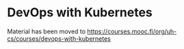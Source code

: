 <!DOCTYPE html>
<html lang="en">
<head>
  <meta charset="UTF-8">
  <meta name="viewport" content="width=device-width, initial-scale=1.0">
  <title>DevOps with Kubernetes</title>
</head>
<body>
  <h1>DevOps with Kubernetes</h1>
  <div>
    Material has been moved to <a href="https://courses.mooc.fi/org/uh-cs/courses/devops-with-kubernetes">https://courses.mooc.fi/org/uh-cs/courses/devops-with-kubernetes</a>
  </div>
</body>
</html>
